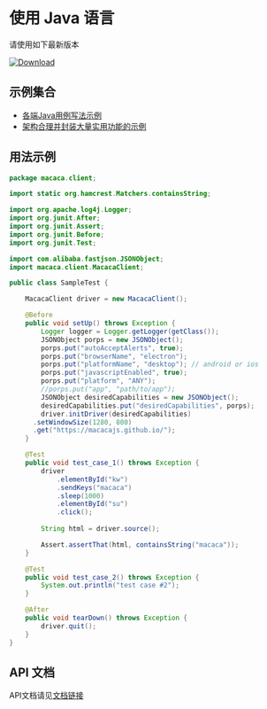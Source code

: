 # 使用 Java 语言

请使用如下最新版本

[![Download](https://api.bintray.com/packages/xudafeng/maven/macacaclient/images/download.svg)](https://bintray.com/xudafeng/maven/macacaclient/_latestVersion)

## 示例集合

- [各端Java用例写法示例](//github.com/macaca-sample/sample-java)
- [架构合理并封装大量实用功能的示例](//github.com/macaca-sample/macaca-java-biz-sample)

## 用法示例

```java
package macaca.client;

import static org.hamcrest.Matchers.containsString;

import org.apache.log4j.Logger;
import org.junit.After;
import org.junit.Assert;
import org.junit.Before;
import org.junit.Test;

import com.alibaba.fastjson.JSONObject;
import macaca.client.MacacaClient;

public class SampleTest {

	MacacaClient driver = new MacacaClient();

	@Before
	public void setUp() throws Exception {
		Logger logger = Logger.getLogger(getClass());
		JSONObject porps = new JSONObject();
		porps.put("autoAcceptAlerts", true);
		porps.put("browserName", "electron");
		porps.put("platformName", "desktop"); // android or ios
		porps.put("javascriptEnabled", true);
		porps.put("platform", "ANY");
		//porps.put("app", "path/to/app");
		JSONObject desiredCapabilities = new JSONObject();
		desiredCapabilities.put("desiredCapabilities", porps);
		driver.initDriver(desiredCapabilities)
      .setWindowSize(1280, 800)
      .get("https://macacajs.github.io/");
	}

	@Test
	public void test_case_1() throws Exception {
		driver
			.elementById("kw")
			.sendKeys("macaca")
			.sleep(1000)
			.elementById("su")
			.click();
		
		String html = driver.source();

		Assert.assertThat(html, containsString("macaca"));
	}

	@Test
	public void test_case_2() throws Exception {
		System.out.println("test case #2");
	}

	@After
	public void tearDown() throws Exception {
		driver.quit();
	}
}
```

## API 文档

API文档请见[文档链接](//macacajs.github.io/wd.java)
